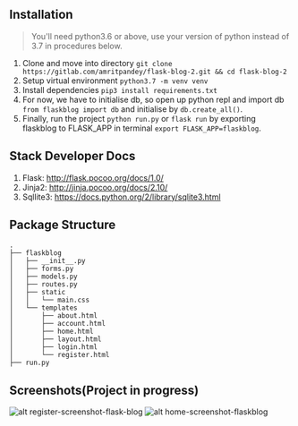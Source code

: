 ## Installation 
> You'll need python3.6 or above, use your version of python instead of 3.7 in procedures below.
1. Clone and move into directory `git clone https://gitlab.com/amritpandey/flask-blog-2.git && cd flask-blog-2`
2. Setup virtual environment `python3.7 -m venv venv`
3. Install dependencies `pip3 install requirements.txt`
4. For now, we have to initialise db, so open up python repl and import db `from flaskblog import db` and initialise by `db.create_all()`.
5. Finally, run the project `python run.py` or `flask run` by exporting flaskblog to FLASK_APP in terminal `export FLASK_APP=flaskblog`.

## Stack Developer Docs
1. Flask: http://flask.pocoo.org/docs/1.0/
2. Jinja2: http://jinja.pocoo.org/docs/2.10/
3. Sqllite3: https://docs.python.org/2/library/sqlite3.html

## Package Structure
```
.
├── flaskblog
│   ├── __init__.py
│   ├── forms.py
│   ├── models.py
│   ├── routes.py
│   ├── static
│   │   └── main.css
│   └── templates
│       ├── about.html
│       ├── account.html
│       ├── home.html
│       ├── layout.html
│       ├── login.html
│       └── register.html
├── run.py
```

## Screenshots(Project in progress)
![alt register-screenshot-flask-blog](https://imgur.com/81QK8vc)
![alt home-screenshot-flaskblog](https://imgur.com/8cSqkiI)